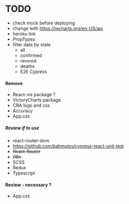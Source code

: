 # TODO

- check mock before deploying
- change with https://recharts.org/en-US/api
- heroku link
- PropTypes
- filter data by state
  - all
  - confirmed
  - revored
  - deaths
  - E2E Cypress

#### Remove

- React-vis package ?
- VictoryCharts package
- CRA logo and css
- Accuracy
- App.css

##### Review if to use

- react-router-dom
- https://github.com/bahmutov/cypress-react-unit-test
- ~~React-Router~~
- ~~i18n~~
- SCSS
- Redux
- Typescript

#### Review - necessary ?

- App.css
